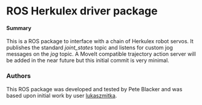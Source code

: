 ROS Herkulex driver package
=======

#### Summary
This is a ROS package to interface with a chain of Herkulex robot servos. It publishes the standard *joint_states*
topic and listens for custom jog messages on the *jog* topic. A MoveIt compatible trajectory action server will be
added in the near future but this initial commit is very minimal. 

### Authors
This ROS package was developed and tested by Pete Blacker and was based upon initial work by user [lukaszmitka](https://github.com/lukaszmitka/herkulex_servo_controller).
